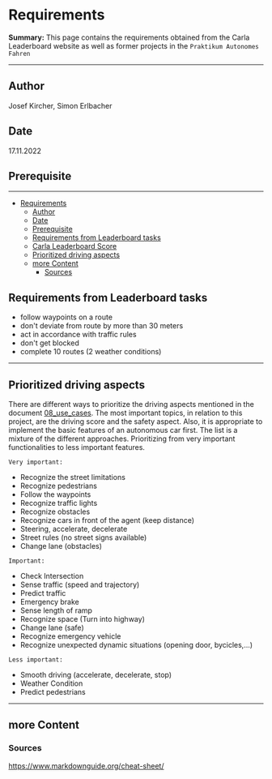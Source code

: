 # Requirements

**Summary:** This page contains the requirements obtained from the Carla Leaderboard website as well as former projects in the `Praktikum Autonomes Fahren`

---

## Author

Josef Kircher, Simon Erlbacher

## Date

17.11.2022

## Prerequisite

---
<!-- TOC -->
* [Requirements](#requirements)
  * [Author](#author)
  * [Date](#date)
  * [Prerequisite](#prerequisite)
  * [Requirements from Leaderboard tasks](#requirements-from-leaderboard-tasks)
  * [Carla Leaderboard Score](#carla-leaderboard-score)
  * [Prioritized driving aspects](#prioritized-driving-aspects)
  * [more Content](#more-content)
    * [Sources](#sources)
<!-- TOC -->

## Requirements from Leaderboard tasks

* follow waypoints on a route
* don't deviate from route by more than 30 meters
* act in accordance with traffic rules
* don't get blocked
* complete 10 routes (2 weather conditions)

---

## Prioritized driving aspects

There are different ways to prioritize the driving aspects mentioned in the document [08_use_cases](https://github.com/ll7/paf22/blob/482c1f5a201b52276d7b77cf402009bd99c93317/doc/03_research/08_use_cases.md).
The most important topics, in relation to this project, are the driving score and the safety aspect.
Also, it is appropriate to implement the basic features of an autonomous car first. The list is a mixture of the different approaches. Prioritizing from very important functionalities to less important features.

`Very important:`

* Recognize the street limitations
* Recognize pedestrians
* Follow the waypoints
* Recognize traffic lights
* Recognize obstacles
* Recognize cars in front of the agent (keep distance)
* Steering, accelerate, decelerate
* Street rules (no street signs available)
* Change lane (obstacles)

`Important:`

* Check Intersection
* Sense traffic (speed and trajectory)
* Predict traffic
* Emergency brake
* Sense length of ramp
* Recognize space (Turn into highway)
* Change lane (safe)
* Recognize emergency vehicle
* Recognize unexpected dynamic situations (opening door, bycicles,...)

`Less important:`

* Smooth driving (accelerate, decelerate, stop)
* Weather Condition
* Predict pedestrians

---

## more Content

### Sources

<https://www.markdownguide.org/cheat-sheet/>
